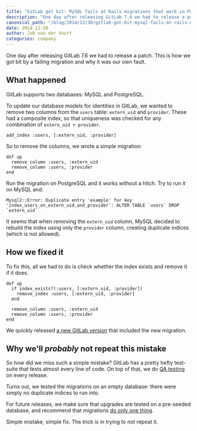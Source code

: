 ```yaml
---
title: "GitLab got bit: MySQL fails at Rails migrations that work in PostgreSQL"
description: "One day after releasing GitLab 7.6 we had to release a patch. This is how we got bit by a failing migration and why it was our own fault."
canonical_path: "/blog/2014/12/30/gitlab-got-bit-mysql-fails-at-rails-migrations-that-work-in-postgresql/"
date: 2014-12-30
author: Job van der Voort
categories: company
---
```


One day after releasing GitLab 7.6 we had to release a patch. This is how we
got bit by a failing migration and why it was our own fault.

<!-- more -->

## What happened

GitLab supports two databases: MySQL and PostgreSQL.

To update our database models for identities in GitLab, we wanted to remove two columns from the `users` table: `extern_uid` and `provider`. These had a composite index, so that uniqueness was checked for any combination of `extern_uid + provider`.

```
add_index :users, [:extern_uid, :provider]
```

So to remove the columns, we wrote a simple migration:

```
def up
  remove_column :users, :extern_uid
  remove_column :users, :provider
end
```

Run the migration on PostgreSQL and it works without a hitch. Try to run it on MySQL and:

```
Mysql2::Error: Duplicate entry 'example' for key 'index_users_on_extern_uid_and_provider': ALTER TABLE `users` DROP `extern_uid`
```

It seems that when removing the `extern_uid` column, MySQL decided to rebuild the index using only the `provider` column, creating duplicate indices (which is not allowed).


## How we fixed it

To fix this, all we had to do is check whether the index exists and remove it if it does.

```
def up
  if index_exists?(:users, [:extern_uid, :provider])
    remove_index :users, [:extern_uid, :provider]
  end

  remove_column :users, :extern_uid
  remove_column :users, :provider
end
```

We quickly released [a new GitLab version](/releases/2014/12/23/gitlab-7-6-1-released/)
that included the new migration.


## Why we'll _probably_ not repeat this mistake

So how did we miss such a simple mistake? GitLab has a pretty hefty test-suite that tests almost every line of code. On top of that, we do [QA testing](http://doc.gitlab.com/ee/release/monthly.html#workdays-before-release---preparation) on every release.

Turns out, we tested the migrations on an empty database: there were simply no duplicate indices to run into.

For future releases, we make sure that upgrades are tested on a pre-seeded database, and recommend
that migrations [do only one thing](https://gitlab.com/gitlab-org/gitlab-ce/commit/c5a1b808393d5b3769db0d65214df1645b69f6bf).

Simple mistake, simple fix. The trick is in trying to not repeat it.
